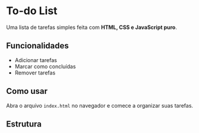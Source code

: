 # To-do List  

Uma lista de tarefas simples feita com **HTML, CSS e JavaScript puro**.  

## Funcionalidades  
- Adicionar tarefas  
- Marcar como concluídas  
- Remover tarefas  

## Como usar  
Abra o arquivo `index.html` no navegador e comece a organizar suas tarefas.  

## Estrutura  

